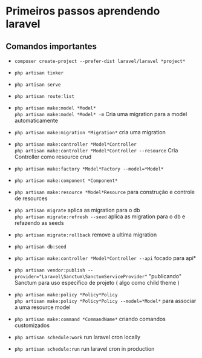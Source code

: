 # Primeiros passos aprendendo laravel


## Comandos importantes

* `composer create-project --prefer-dist laravel/laravel *project*`
* `php artisan tinker`
* `php artisan serve`
* `php artisan route:list`
* `php artisan make:model *Model*`  
`php artisan make:model *Model* -m` Cria uma migration para a model automaticamente
* `php artisan make:migration *Migration*` cria uma migration
* `php artisan make:controller *Model*Controller`  
`php artisan make:controller *Model*Controller --resource` Cria Controller como resource crud
* `php artisan make:factory *Model*Factory --model=*Model*`
* `php artisan make:component *Component*`
* `php artisan make:resource *Model*Resource` para construção e controle de resources
* `php artisan migrate` aplica as migration para o db  
`php artisan migrate:refresh --seed` aplica as migration para o db e refazendo as seeds
* `php artisan migrate:rollback` remove a ultima migration
* `php artisan db:seed`
* `php artisan make:controller *Model*Controller --api` focado para api*

* `php artisan vendor:publish --provider="Laravel\Sanctum\SanctumServiceProvider"` "publicando" Sanctum para uso específico de projeto ( algo como child theme ) 
* `php artisan make:policy *Policy*Policy`  
`php artisan make:policy *Policy*Policy --model=*Model*` para associar a uma resource model

* `php artisan make:command *CommandName*` criando comandos customizados
* `php artisan schedule:work` run laravel cron locally
* `php artisan schedule:run` run laravel cron in production
